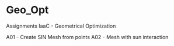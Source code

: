 # Geo_Opt

Assignments IaaC - Geometrical Optimization

A01 - Create SIN Mesh from points 
A02 - Mesh with sun interaction
